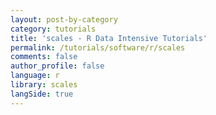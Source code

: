 ```yaml
---
layout: post-by-category
category: tutorials
title: 'scales - R Data Intensive Tutorials'
permalink: /tutorials/software/r/scales
comments: false
author_profile: false
language: r
library: scales
langSide: true
---
```

